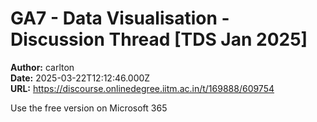# GA7 - Data Visualisation - Discussion Thread [TDS Jan 2025]

**Author:** carlton  
**Date:** 2025-03-22T12:12:46.000Z  
**URL:** https://discourse.onlinedegree.iitm.ac.in/t/169888/609754

Use the free version on Microsoft 365
